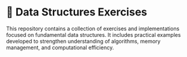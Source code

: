 # 🧩 Data Structures Exercises

This repository contains a collection of exercises and implementations focused on fundamental data structures. It includes practical examples developed to strengthen understanding of algorithms, memory management, and computational efficiency.
